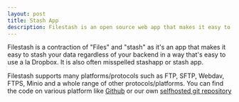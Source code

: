 ```yaml
---
layout: post
title: Stash App
description: Filestash is an open source web app that makes it easy to stash your data on a backend you control.
---
```


Filestash is a contraction of "Files" and "stash" as it's an app that makes it easy to stash your data regardless of your backend in a way that's easy to use a la Dropbox. It is also often misspelled stashapp or stash app. 

Filestash supports many platforms/protocols such as FTP, SFTP, Webdav, FTPS, Minio and a whole range of other protocols/platforms. You can find the code on various platform like [Github](https://github.com/mickael-kerjean/filestash) or our own [selfhosted git repository](http://git.kerjean.me)

